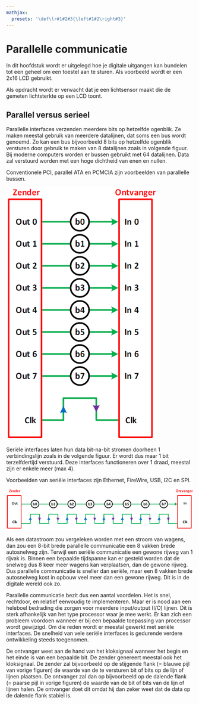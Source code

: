 ```yaml
---
mathjax:
  presets: '\def\lr#1#2#3{\left#1#2\right#3}'
---
```


# Parallelle communicatie

In dit hoofdstuk wordt er uitgelegd hoe je digitale uitgangen kan bundelen tot een geheel om een toestel aan te sturen. Als voorbeeld wordt er een 2x16 LCD gebruikt.

Als opdracht wordt er verwacht dat je een lichtsensor maakt die de gemeten lichtsterkte op een LCD
toont.

## Parallel versus serieel

Parallelle interfaces verzenden meerdere bits op hetzelfde ogenblik. Ze maken meestal gebruik van meerdere datalijnen, dat soms een bus wordt genoemd. Zo kan een bus bijvoorbeeld 8 bits op hetzelfde ogenblik versturen door gebruik te maken van 8 datalijnen zoals in volgende figuur. Bij moderne computers worden er bussen gebruikt met 64 datalijnen. Data zal verstuurd worden met een hoge dichtheid van enen en nullen.

Conventionele PCI, parallel ATA en PCMCIA zijn voorbeelden van parallelle bussen.

![Parallelle communicatie van 8 lijnen.](./images/p1.png)

Seriële interfaces laten hun data bit-na-bit stromen doorheen 1 verbindingslijn zoals in de volgende figuur.
Er wordt dus maar 1 bit terzelfdertijd verstuurd. Deze interfaces functioneren over 1 draad, meestal zijn er enkele meer (max 4).

Voorbeelden van seriële interfaces zijn Ethernet, FireWire, USB, I2C en SPI.

![Seriële communicatie van 8 bits.](./images/s1.png)

Als een datastroom zou vergeleken worden met een stroom van wagens, dan zou een 8-bit brede parallelle communicatie een 8 vakken brede autosnelweg zijn. Terwijl een seriële communicatie een gewone rijweg van 1 rijvak is. Binnen een bepaalde tijdspanne kan er gesteld worden dat de snelweg dus 8 keer meer wagens kan verplaatsen, dan de gewone rijweg. Dus parallelle communicatie is sneller dan seriële, maar een 8 vakken brede autosnelweg kost in opbouw veel meer dan een gewone rijweg. Dit is in de digitale wereld ook zo.

Parallelle communicatie bezit dus een aantal voordelen. Het is snel, rechtdoor, en relatief eenvoudig te implementeren. Maar er is nood aan een heleboel bedrading die zorgen voor meerdere input/output (I/O) lijnen. Dit is sterk afhankelijk van het type processor waar je mee werkt. Er kan zich een probleem voordoen wanneer er bij een bepaalde toepassing van processor wordt gewijzigd. Om die reden wordt er meestal gewerkt met seriële interfaces. De snelheid van vele seriële interfaces is gedurende verdere ontwikkeling steeds toegenomen.

De ontvanger weet aan de hand van het kloksignaal wanneer het begin en het einde is van een bepaalde bit. De zender genereert meestal ook het kloksignaal. De zender zal bijvoorbeeld op de stijgende flank (= blauwe pijl van vorige figuren) de waarde van de te versturen bit of bits op de lijn of lijnen plaatsen. De ontvanger zal dan op bijvoorbeeld op de dalende flank (= paarse pijl in vorige figuren) de waarde van de bit of bits van de lijn of lijnen halen. De ontvanger doet dit omdat hij dan zeker weet dat de data op de dalende flank stabiel is.


